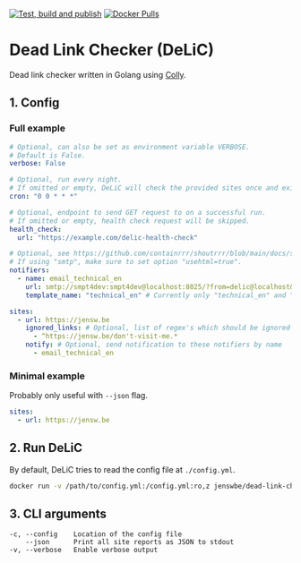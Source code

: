 [![Test, build and publish](https://github.com/JenswBE/dead-link-checker/actions/workflows/test-build-publish.yml/badge.svg?branch=main)](https://github.com/JenswBE/dead-link-checker/actions/workflows/test-build-publish.yml)
[![Docker Pulls](https://img.shields.io/docker/pulls/jenswbe/dead-link-checker)](https://hub.docker.com/r/jenswbe/dead-link-checker)

# Dead Link Checker (DeLiC)

Dead link checker written in Golang using [Colly](https://github.com/gocolly/colly).

## 1. Config

### Full example

```yaml
# Optional, can also be set as environment variable VERBOSE.
# Default is False.
verbose: False

# Optional, run every night.
# If omitted or empty, DeLiC will check the provided sites once and exit.
cron: "0 0 * * *"

# Optional, endpoint to send GET request to on a successful run.
# If omitted or empty, health check request will be skipped.
health_check:
  url: "https://example.com/delic-health-check"

# Optional, see https://github.com/containrrr/shoutrrr/blob/main/docs/services/overview.md for supported URL's.
# If using "smtp", make sure to set option "usehtml=true".
notifiers:
  - name: email_technical_en
    url: smtp://smpt4dev:smpt4dev@localhost:8025/?from=delic@localhost&to=admin1@localhost,admin2@localhost&usehtml=true&subject=Broken%20links%20found
    template_name: "technical_en" # Currently only "technical_en" and "simple_nl" supported

sites:
  - url: https://jensw.be
    ignored_links: # Optional, list of regex's which should be ignored
      - ^https://jensw.be/don't-visit-me.*
    notify: # Optional, send notification to these notifiers by name
      - email_technical_en
```

### Minimal example

Probably only useful with `--json` flag.

```yaml
sites:
  - url: https://jensw.be
```

## 2. Run DeLiC

By default, DeLiC tries to read the config file at `./config.yml`.

```bash
docker run -v /path/to/config.yml:/config.yml:ro,z jenswbe/dead-link-checker
```

## 3. CLI arguments

```
-c, --config    Location of the config file
    --json      Print all site reports as JSON to stdout
-v, --verbose   Enable verbose output
```
